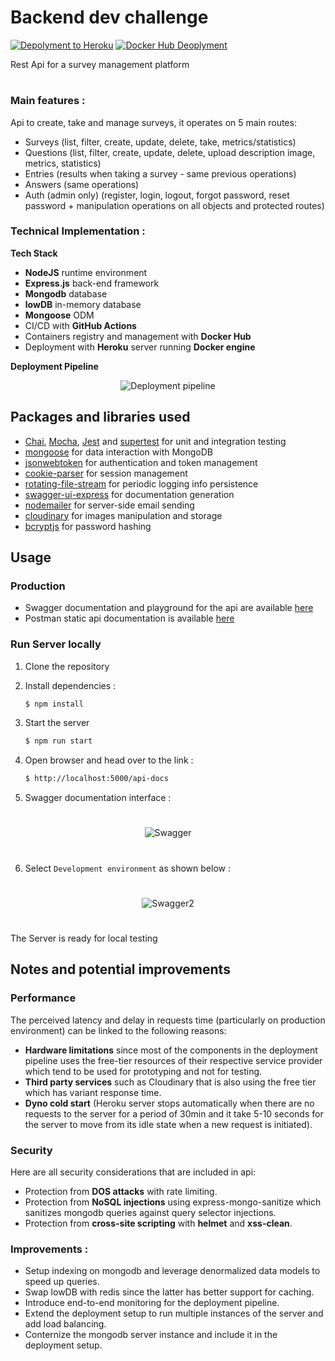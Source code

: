 # Backend dev challenge
[![Depolyment to Heroku](https://github.com/Zineeddine998/Backend_challenge/actions/workflows/secondary.yml/badge.svg)](https://github.com/Zineeddine998/Backend_challenge/actions/workflows/secondary.yml)
[![Docker Hub Deoplyment](https://github.com/Zineeddine998/Backend_challenge/actions/workflows/main.yml/badge.svg)](https://github.com/Zineeddine998/Backend_challenge/actions/workflows/main.yml)

Rest Api for a survey management platform
#
### Main features : 

Api to create, take and manage surveys, it operates on 5 main routes:

-   Surveys (list, filter, create, update, delete, take, metrics/statistics)
-   Questions (list, filter, create, update, delete, upload description image, metrics, statistics)
-   Entries (results when taking a survey - same previous operations)
-   Answers (same operations)
-   Auth (admin only) (register, login, logout, forgot password, reset password + manipulation operations on all objects and protected routes)

### Technical Implementation :
**Tech Stack**
* **NodeJS**  runtime environment
* **Express.js** back-end framework
* **Mongodb** database
* **lowDB** in-memory database
* **Mongoose** ODM
* CI/CD with **GitHub Actions** 
* Containers registry and management with  **Docker Hub**
* Deployment with **Heroku** server running **Docker engine**


**Deployment Pipeline** 
<p align="center">
<img src="https://res.cloudinary.com/donifk2pu/image/upload/v1629420475/Deployment_pipeline_yfowyu.png"
  alt="Deployment pipeline"
  width="" height="">
</p>


## Packages and libraries used

* [Chai](https://www.chaijs.com/), [Mocha](https://github.com/mobxjs/mobx), [Jest](https://jestjs.io/) and [supertest](https://www.npmjs.com/package/supertest) for unit and integration testing
* [mongoose](https://mongoosejs.com/) for data interaction with MongoDB
* [jsonwebtoken](https://www.npmjs.com/package/jsonwebtoken) for authentication and token management
* [cookie-parser](https://www.npmjs.com/package/cookie-parser) for session management
* [rotating-file-stream](https://www.npmjs.com/package/rotating-file-stream) for periodic logging info persistence
* [swagger-ui-express](https://www.npmjs.com/package/swagger-ui-express) for documentation generation
* [nodemailer](https://nodemailer.com/about/) for server-side email sending
* [cloudinary](https://cloudinary.com/) for images manipulation and storage
* [bcryptjs](https://www.npmjs.com/package/bcryptjs) for password hashing




## Usage

### Production 
 * Swagger documentation and playground for the api are available [here](https://pacific-crag-09866.herokuapp.com/api-docs)
 * Postman static api documentation is available [here](https://documenter.getpostman.com/view/17089549/TzzBqGEe)

### Run Server locally

1. Clone the repository

2. Install dependencies : 
    ```sh
    $ npm install
    ```
3. Start the server
    ```sh
    $ npm run start
    ```
4. Open browser and head over to the link : 
    ```sh
    $ http://localhost:5000/api-docs
    ```
5. Swagger documentation interface : 
#
<p align="center">
<img src="https://res.cloudinary.com/donifk2pu/image/upload/v1629421577/Screenshot_from_2021-08-20_02-02-24_m2p9pb.png"
  alt="Swagger"
  width="" height="">
</p>


#
6. Select `Development environment` as shown below : 
#
<p align="center">
<img src="https://res.cloudinary.com/donifk2pu/image/upload/v1629421578/Screenshot_from_2021-08-20_02-04-29_zey29v.png"
  alt="Swagger2"
  width="" height="">
</p>

#

The Server is ready for local testing

## Notes and potential improvements

### Performance
The perceived latency and delay in requests time (particularly on production environment) can be linked to the following reasons:
 * **Hardware limitations** since most of the components in the deployment pipeline uses the free-tier resources of their respective service provider which tend to be used for prototyping and not for testing. 
 * **Third party services** such as Cloudinary that is also using the free tier which has variant response time.
 * **Dyno cold start** (Heroku server stops automatically when there are no requests to the server for a period of 30min and it take 5-10 seconds for the server to move from its idle state when a new request is initiated).

### Security
Here are all security considerations that are included in api:
 * Protection from **DOS attacks** with rate limiting.
 * Protection from **NoSQL injections** using express-mongo-sanitize which sanitizes mongodb queries against query selector injections.
 * Protection from **cross-site scripting** with **helmet** and **xss-clean**.


### Improvements :

 * Setup indexing on mongodb and leverage denormalized data models to speed up queries.
 * Swap lowDB with redis since the latter has better support for caching.
 * Introduce end-to-end monitoring for the deployment pipeline.
 * Extend the deployment setup to run multiple instances of the server and add load balancing.
 * Conternize the mongodb server instance and include it in the deployment setup.



